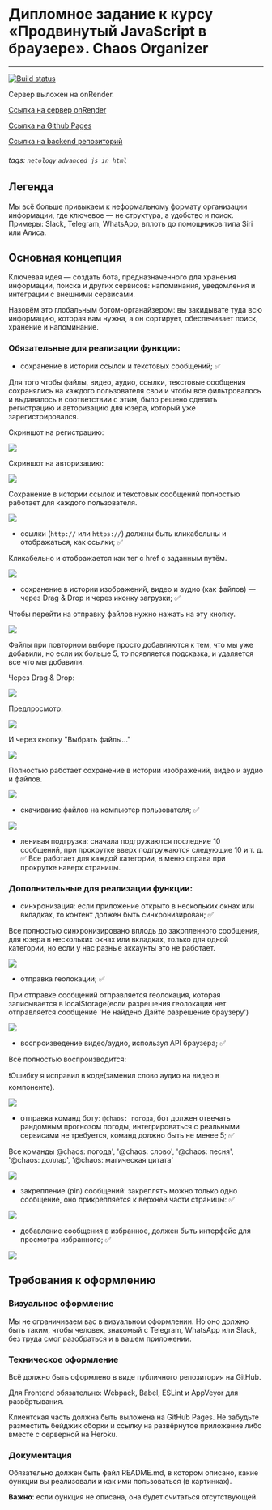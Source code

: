 # Дипломное задание к курсу «Продвинутый JavaScript в браузере». Chaos Organizer
---

[![Build status](https://ci.appveyor.com/api/projects/status/48a8e0gqci0ls1vm?svg=true)](https://ci.appveyor.com/project/ArtKonX/ahj-diploma-frontend)

Сервер выложен на onRender.

[Ссылка на сервер onRender](https://ahj-diploma-backend-kgk7.onrender.com/)

[Ссылка на Github Pages](https://artkonx.github.io/ahj-diploma-frontend/)

[Ссылка на backend репозиторий](https://github.com/ArtKonX/ahj-diploma-backend/)


###### tags: `netology` `advanced js in html`

## Легенда

Мы всё больше привыкаем к неформальному формату организации информации, где ключевое — не структура, а удобство и поиск. Примеры: Slack, Telegram, WhatsApp, вплоть до помощников типа Siri или Алиса.

## Основная концепция

Ключевая идея — создать бота, предназначенного для хранения информации, поиска и других сервисов: напоминания, уведомления и интеграции с внешними сервисами.

Назовём это глобальным ботом-органайзером: вы закидывате туда всю информацию, которая вам нужна, а он сортирует, обеспечивает поиск, хранение и напоминание.

### Обязательные для реализации функции:

* сохранение в истории ссылок и текстовых сообщений; ✅

Для того чтобы файлы, видео, аудио, ссылки, текстовые сообщения сохранялись на каждого пользователя свои и чтобы все фильтровалось и выдавалось в соответствии с этим, было решено сделать регистрацию и авторизацию для юзера, который уже зарегистрировался.

Скриншот на регистрацию:

![](./pic/1.png)

Скриншот на авторизацию:

![](./pic/2.png)

Сохранение в истории ссылок и текстовых сообщений полностью работает для каждого пользователя.

![](./pic/3.png)

* ссылки (`http://` или `https://`) должны быть кликабельны и отображаться, как ссылки; ✅

Кликабельно и отображается как тег <a></a> c href с заданным путём.

![](./pic/4.png)

* сохранение в истории изображений, видео и аудио (как файлов) — через Drag & Drop и через иконку загрузки; ✅

Чтобы перейти на отправку файлов нужно нажать на эту кнопку.

![](./pic/7.png)

Файлы при повторном выборе просто добавляются к тем, что мы уже
добавили, но если их больше 5, то появляется подсказка, и удаляется все что мы добавили.

Через Drag & Drop:

![](./pic/5.png)

Предпросмотр:

![](./pic/6.png)

И через кнопку "Выбрать файлы..."

![](./pic/8.png)

Полностью работает сохранение в истории изображений, видео и аудио и файлов.

![](./pic/9.png)

* скачивание файлов на компьютер пользователя; ✅

![](./pic/10.png)

* ленивая подгрузка: сначала подгружаются последние 10 сообщений, при прокрутке вверх подгружаются следующие 10 и т. д. ✅
  Все работает для каждой категории, в меню справа при прокрутке наверх страницы.


### Дополнительные для реализации функции:

* синхронизация: если приложение открыто в нескольких окнах или вкладках, то контент должен быть синхронизирован; ✅

Все полностью синхронизировано вплодь до закрпленного сообщения, для юзера в нескольких окнах или вкладках, только для одной категории, но если у нас разные аккаунты это не работает.

![](./pic/11.png)

* отправка геолокации; ✅

При отправке сообщений отправляется геолокация, которая записывается в localStorage(если разрешения геолокации нет отправляется сообщение 'Не найдено Дайте разрешение браузеру')

![](./pic/12.png)

* воспроизведение видео/аудио, используя API браузера; ✅

Всё полностью воспроизводится:

❗Ошибку я исправил в коде(заменил слово аудио на видео в компоненте).

![](./pic/13.png)

* отправка команд боту: `@chaos: погода`, бот должен отвечать рандомным прогнозом погоды, интегрироваться с реальными сервисами не требуется, команд должно быть не менее 5; ✅

Все команды @chaos: погода', '@chaos: слово', '@chaos: песня', '@chaos: доллар', '@chaos: магическая цитата'

![](./pic/14.png)

* закрепление (pin) сообщений: закреплять можно только одно сообщение, оно прикрепляется к верхней части страницы: ✅

![](./pic/15.png)

* добавление сообщения в избранное, должен быть интерфейс для просмотра избранного; ✅

![](./pic/16.png)

## Требования к оформлению

### Визуальное оформление

Мы не ограничиваем вас в визуальном оформлении. Но оно должно быть таким, чтобы человек, знакомый с Telegram, WhatsApp или Slack, без труда смог разобраться и в вашем приложении.

### Техническое оформление

Всё должно быть оформлено в виде публичного репозитория на GitHub.

Для Frontend обязательно: Webpack, Babel, ESLint и AppVeyor для развёртывания.

Клиентская часть должна быть выложена на GitHub Pages. Не забудьте разместить бейджик сборки и ссылку на развёрнутое приложение либо вместе с серверной на Heroku.

### Документация

Обязательно должен быть файл README.md, в котором описано, какие функции вы реализовали и как ими пользоваться (в картинках).

**Важно**: если функция не описана, она будет считаться отсутствующей.